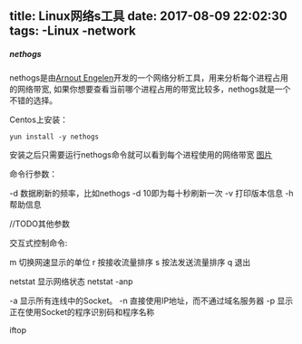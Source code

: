 title: Linux网络s工具
date: 2017-08-09 22:02:30
tags:
  -Linux
  -network
---


##### nethogs

nethogs是由[Arnout Engelen](http://arnout.engelen.eu/)开发的一个网络分析工具，用来分析每个进程占用的网络带宽, 如果你想要查看当前哪个进程占用的带宽比较多，nethogs就是一个不错的选择。

Centos上安装：
```shell
yun install -y nethogs
```
安装之后只需要运行nethogs命令就可以看到每个进程使用的网络带宽
[图片]()

命令行参数：

-d 数据刷新的频率，比如nethogs -d 10即为每十秒刷新一次
-v 打印版本信息
-h 帮助信息

//TODO其他参数

交互式控制命令:

m 切换网速显示的单位
r 按接收流量排序
s 按法发送流量排序
q 退出

netstat
显示网络状态
netstat -anp

-a  显示所有连线中的Socket。
-n  直接使用IP地址，而不通过域名服务器
-p  显示正在使用Socket的程序识别码和程序名称


iftop
